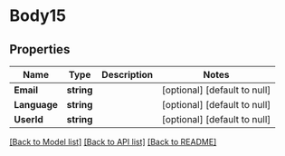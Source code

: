 # Body15

## Properties
Name | Type | Description | Notes
------------ | ------------- | ------------- | -------------
**Email** | **string** |  | [optional] [default to null]
**Language** | **string** |  | [optional] [default to null]
**UserId** | **string** |  | [optional] [default to null]

[[Back to Model list]](../README.md#documentation-for-models) [[Back to API list]](../README.md#documentation-for-api-endpoints) [[Back to README]](../README.md)

